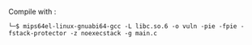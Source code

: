 Compile with : 

```shell
└─$ mips64el-linux-gnuabi64-gcc -L libc.so.6 -o vuln -pie -fpie -fstack-protector -z noexecstack -g main.c
```